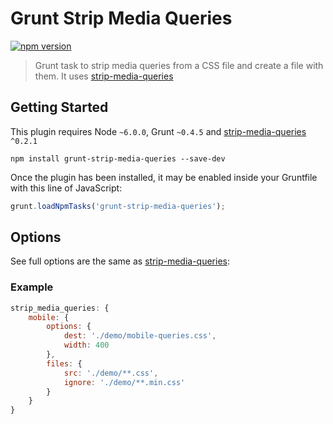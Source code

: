 # Grunt Strip Media Queries

[![npm version](https://badge.fury.io/js/grunt-strip-media-queries.svg)](https://badge.fury.io/js/grunt-strip-media-queries)

> Grunt task to strip media queries from a CSS file and create a file with them. It uses [strip-media-queries](https://github.com/alexcanessa/strip-media-queries)

## Getting Started

This plugin requires Node `~6.0.0`, Grunt `~0.4.5` and [strip-media-queries](https://github.com/alexcanessa/strip-media-queries) `^0.2.1`

```shell
npm install grunt-strip-media-queries --save-dev
```

Once the plugin has been installed, it may be enabled inside your Gruntfile with this line of JavaScript:

```js
grunt.loadNpmTasks('grunt-strip-media-queries');
```

## Options

See full options are the same as [strip-media-queries](https://github.com/alexcanessa/strip-media-queries):

### Example

```js
strip_media_queries: {
    mobile: {
        options: {
            dest: './demo/mobile-queries.css',
            width: 400
        },
        files: {
            src: './demo/**.css',
            ignore: './demo/**.min.css'
        }
    }
}
```
